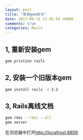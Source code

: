 ```yaml
---
layout: post
title: "常用gem命令"
date: 2017-09-13 11:45:54 +0800
comments: true
categories: Rails
---
```

## 1, 重新安装gem

```sh
gem pristine rails
```

## 2, 安装一个旧版本gem

```sh
gem install rails -v 3.2
```

## 3, Rails离线文档

``` sh
gem rdoc --rdoc --all
gem server
```

在浏览器中打开[http://localhost:8808](http://localhost:8808)
